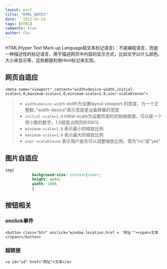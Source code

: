 ```yaml
---
layout: post
title: "HTML_NOTES"
date:   2022-03-24
tags: [HTML]
comments: true
author: Chu
---
```

HTML(Hyper Text Mark-up Language超文本标记语言)：不是编程语言，而是一种描述性的标记语言，用于描述网页中内容的显示方式，比如文字以什么颜色、大小来显示等，这些都是利用Html标记来实现。
<!-- more -->

## 网页自适应
```
<meta name="viewport" content="width=device-width,initial-scale=1.0,maximum-scale=1.0,minimum-scale=1.0,user-scalable=no">
```
> - `width=device-width` width为设置layout viewport 的宽度，为一个正整数，”width-device”表示宽度是设备屏幕的宽度 
> - `initial-scale=1.0` initial-scale为设置页面的初始缩放值，可以是一个带小数的数字，1.0就是占网页的100%
> - `minimum-scale=1.0` 表示最小的缩放比例
> - `maximum-scale=1.0` 表示最大的缩放比例
> - `user-scalable=no`	表示用户是否可以调整缩放比例，值为”no”或”yes”

## 图片自适应

```css
img{
            background-size: contain|cover;
            height: auto;
            width: 100%
            }
```



## 按钮相关
### onclick事件
```
<button class="btn" onclick="window.location.href = '网址'"><span>文本</span></button>
```
### 超链接
```
<a id="id" href="网址">文本</a>
```
